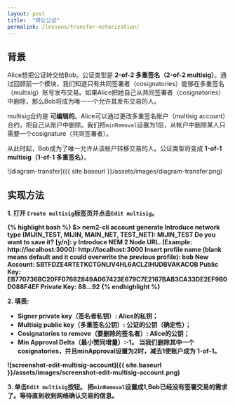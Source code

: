 ```yaml
---
layout: post
title:  "转让公证"
permalink: /lessons/transfer-notarization/
---
```


## 背景

Alice想把公证转交给Bob。公证类型是 **2-of-2 多重签名（2-of-2 multisig）**。通过回顾前一个模块，我们知道只有共同签署者（cosignatories）能够在多重签名（multisig）账号发布交易。如果Alice把她自己从共同签署者（cosignatories）中删除，那么Bob将成为唯一一个允许其发布交易的人。

multisig合约是 **可编辑的**。Alice可以通过更改多重签名帐户（multisig account）合约，把自己从账户中删除。我们把``minRemoval``设置为1后，从帐户中删除某人只需要一个cosignature（共同签署者）。

从此时起，Bob成为了唯一允许从该帐户转移交易的人。公证类型将变成 **1-of-1 multisig（1-of-1 多重签名）**。

![diagram-transfer]({{ site.baseurl }}/assets/images/diagram-transfer.png)

## 实现方法

<strong class='tit'>1\. 打开 ``Create multisig``标签页并点击``Edit multisig``。<strong class='tit'>

{% highlight bash %}
$> nem2-cli account generate
Introduce network type (MIJIN_TEST, MIJIN, MAIN_NET, TEST_NET): MIJIN_TEST
Do you want to save it? [y/n]: y
Introduce NEM 2 Node URL. (Example: http://localhost:3000): http://localhost:3000
Insert profile name (blank means default and it could overwrite the previous profile): bob
New Account:    SBTFDZE4RTETKCTGNLIV4HL6ACLZIHUDBVAKACOB
Public Key:     EB770736BC20FF07682849A067423E679C7E2167BAB3CA33DE2EF9B0D088F4EF
Private Key:    88...92
{% endhighlight %}

<strong class='tit'>2\. 填表:</strong>

* **Signer private key**（签名者私钥）: Alice的私钥；
* **Multisig public key**（多重签名公钥）: 公证的公钥（确定性）；
* **Cosignatories to remove**（要删除的签名者）: Alice的公钥；
* **Min Approval Delta**（最小赞同增量）:-1。 当我们删除其中一个cosignatories，并且minApproval设置为2时，减去1使账户成为 1-of-1。

![screenshot-edit-multisig-account]({{ site.baseurl }}/assets/images/screenshot-edit-multisig-account.png)


<strong class='tit'>3\. 单击``Edit multisig``按钮。 把``minRemoval``设置成1,Bob已经没有签署交易的需求了。等待直到收到网络确认交易的信息。</strong>
